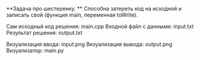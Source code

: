 **Задача про шестеренку. **
Способна затереть код на исходной и записать свой (функция main, переменная toWrite). 

Сам исходный код решения: main.cpp
Входной файл с данными: input.txt
Результат решения: output.txt

Визуализация ввода: input.png
Визуализация вывода: output.png
Визуализатор: main.py
